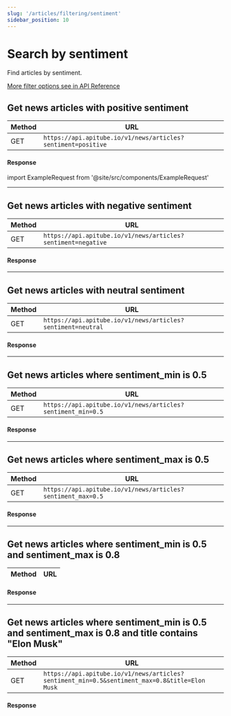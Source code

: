 ```yaml
---
slug: '/articles/filtering/sentiment'
sidebar_position: 10
---
```


# Search by sentiment

Find articles by sentiment.

[More filter options see in API Reference](/api-reference/get-news-articles)

## Get news articles with positive sentiment

| Method | URL                                                      |
|--------|----------------------------------------------------------|
| GET    | `https://api.apitube.io/v1/news/articles?sentiment=positive` |

#### Response
import ExampleRequest from '@site/src/components/ExampleRequest'

<ExampleRequest url="https://api.apitube.io/v1/news/articles?limit=2&sentiment=positive"></ExampleRequest>

---

## Get news articles with negative sentiment

| Method | URL                                                      |
|--------|----------------------------------------------------------|
| GET    | `https://api.apitube.io/v1/news/articles?sentiment=negative` |

#### Response

<ExampleRequest url="https://api.apitube.io/v1/news/articles?limit=2&sentiment=negative"></ExampleRequest>

---

## Get news articles with neutral sentiment

| Method | URL                                                      |
|--------|----------------------------------------------------------|
| GET    | `https://api.apitube.io/v1/news/articles?sentiment=neutral`  |

#### Response

<ExampleRequest url="https://api.apitube.io/v1/news/articles?limit=2&sentiment=neutral"></ExampleRequest>

---

## Get news articles where sentiment_min is 0.5

| Method | URL                                                                          |
|--------|------------------------------------------------------------------------------|
| GET    | `https://api.apitube.io/v1/news/articles?sentiment_min=0.5`                      |

#### Response

<ExampleRequest url="https://api.apitube.io/v1/news/articles?limit=2&sentiment_min=0.5"></ExampleRequest>

---

## Get news articles where sentiment_max is 0.5

| Method | URL                                                                          |
|--------|------------------------------------------------------------------------------|
| GET    | `https://api.apitube.io/v1/news/articles?sentiment_max=0.5`                      |

#### Response

<ExampleRequest url="https://api.apitube.io/v1/news/articles?limit=2&sentiment_max=0.5"></ExampleRequest>

---

## Get news articles where sentiment_min is 0.5 and sentiment_max is 0.8

| Method | URL                                                                                          |
|--------|----------------------------------------------------------------------------------------------|

#### Response

<ExampleRequest url="https://api.apitube.io/v1/news/articles?limit=2&sentiment_min=0.5&sentiment_max=0.8"></ExampleRequest>

---

## Get news articles where sentiment_min is 0.5 and sentiment_max is 0.8 and title contains "Elon Musk"

| Method | URL                                                                                       |
|--------|-------------------------------------------------------------------------------------------|
| GET    | `https://api.apitube.io/v1/news/articles?sentiment_min=0.5&sentiment_max=0.8&title=Elon Musk` |

#### Response

<ExampleRequest url="https://api.apitube.io/v1/news/articles?limit=2&sentiment_min=0.5&sentiment_max=0.8&title=Elon Musk"></ExampleRequest>
